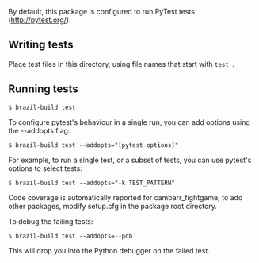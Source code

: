 By default, this package is configured to run PyTest tests
(http://pytest.org/).

## Writing tests

Place test files in this directory, using file names that start with `test_`.

## Running tests

```
$ brazil-build test
```

To configure pytest's behaviour in a single run, you can add options using the --addopts flag:

```
$ brazil-build test --addopts="[pytest options]"
```

For example, to run a single test, or a subset of tests, you can use pytest's
options to select tests:

```
$ brazil-build test --addopts="-k TEST_PATTERN"
```

Code coverage is automatically reported for cambarr_fightgame;
to add other packages, modify setup.cfg in the package root directory.

To debug the failing tests:

```
$ brazil-build test --addopts=--pdb
```

This will drop you into the Python debugger on the failed test.
